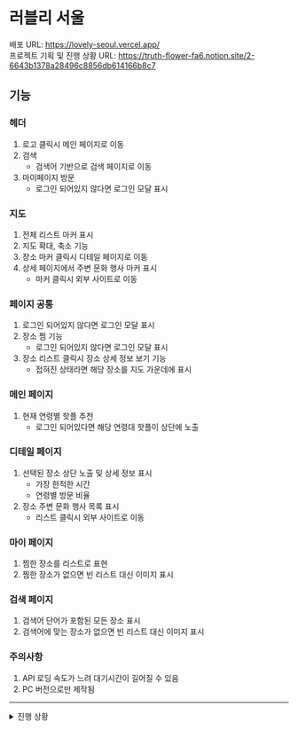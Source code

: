# 러블리 서울

배포 URL: https://lovely-seoul.vercel.app/  
프로젝트 기획 및 진행 상황 URL: https://truth-flower-fa6.notion.site/2-6643b1378a28496c8856db614166b8c7

## 기능

### 헤더

1. 로고 클릭시 메인 페이지로 이동
2. 검색
   - 검색어 기반으로 검색 페이지로 이동
3. 마이페이지 방문
   - 로그인 되어있지 않다면 로그인 모달 표시

### 지도

1. 전체 리스트 마커 표시
2. 지도 확대, 축소 기능
3. 장소 마커 클릭시 디테일 페이지로 이동
4. 상세 페이지에서 주변 문화 행사 마커 표시
   - 마커 클릭시 외부 사이트로 이동

### 페이지 공통

1. 로그인 되어있지 않다면 로그인 모달 표시
2. 장소 찜 기능
   - 로그인 되어있지 않다면 로그인 모달 표시
3. 장소 리스트 클릭시 장소 상세 정보 보기 기능
   - 접혀진 상태라면 해당 장소를 지도 가운데에 표시

### 메인 페이지

1. 현재 연령별 핫플 추천
   - 로그인 되어있다면 해당 연령대 핫플이 상단에 노출

### 디테일 페이지

1. 선택된 장소 상단 노출 및 상세 정보 표시
   - 가장 한적한 시간
   - 연령별 방문 비율
2. 장소 주변 문화 행사 목록 표시
   - 리스트 클릭시 외부 사이트로 이동

### 마이 페이지

1. 찜한 장소를 리스트로 표현
2. 찜한 장소가 없으면 빈 리스트 대신 이미지 표시

### 검색 페이지

1. 검색어 단어가 포함된 모든 장소 표시
2. 검색어에 맞는 장소가 없으면 빈 리스트 대신 이미지 표시

### 주의사항

1. API 로딩 속도가 느려 대기시간이 길어질 수 있음
2. PC 버전으로만 제작됨

---

<details>
<summary>진행 상황</summary>

## 업데이트 일자: 2024.10.04

### [완료]

#### 카카오 지도 컴포넌트

0. 전체 장소 데이터 패치
1. 지도 표시
2. 마커 표시
   - 장소 마커
   - 문화 행사 마커
3. 팝업 표시
   - 장소 마커
   - 문화 행사 마커

#### 핫플 리스트

1. 리스트 컴포넌트
2. 데이터 가공
   - 전체 데이터에 연령별 인구 추가
   - 전체 데이터에 주소명 추가
3. 연령별 핫플 추출
4. 리스트 컴포넌트에 데이터 바인딩

#### 디테일 리스트 컴포넌트

1. 가장 한산한 시간 계산
2. 막대그래프 삽입
3. 클릭시 지도 중앙으로 이동
4. 하트 클릭시 좋아요 기능
   - 로컬 스토리지에 저장
5. 아코디언 스타일로 다시 접을 수 있음

#### 문화 행사 리스트 컴포넌트

1. 데이터 바인딩
2. 자세히보기 클릭시 URL로 이동

#### 리스트 전환 버튼 컴포넌트

1. 마커를 클릭해서 장소를 선택한 상태라면 버튼 노출
   - 버튼은 현재 장소와 문화 행사 목록을 볼 수 있는 버튼
2. 현재 장소 버튼을 누르면 현재 활성화된 장소의 정보를 볼 수 있음
3. 문화 행사 버튼을 누르면 현쟇 활성화된 장소 주변의 문화 행사를 볼 수 있음

#### Welcome 메세지 컴포넌트

1. URL과 로그인된 상태에 따라 메시지를 다르게 노출

#### 로그인 컴포넌트

1. 이름과 나이대를 입력받으면 로컬스토리지에 저장

#### 헤더 컴포넌트

1. 로고를 클릭하면 초기화면으로 이동
2. 장소명으로 검색 기능 제공
3. 마이페이지로 이동

#### 공통

1. propTypes 작성
2. 리팩토링
3. 주석 작성
4. 배포

#### MyPage

1. MyPage에서 새로고침시 오류 발생 디버그

#### DetailPage

1. EventButtons 높이 지정
2. 정적 데이터가 아닌 전역 상태 관리하고 있는 allPlaceLists를 통해 matchedData 업데이트
